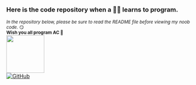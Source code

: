 ### Here is the code repository when a 🥦🐔 learns to program.
<sub>*In the repository below, please be sure to read the README file before viewing my noob code.* 😏</sub>
<br/>
**<sup>Wish you all program AC 🎉</sup>**
</br>
<img src="https://www.emojidaquan.com/Uploads/image/202105/1621219923545111.gif" width="100" height="100" alt=""/></br>
<a href="https://gitter.im/SeeChen" target="_blank">![GitHub](https://img.shields.io/badge/CHAT-on_GITTER-FF5CF7?style=flat&logo=gitter)</a>
